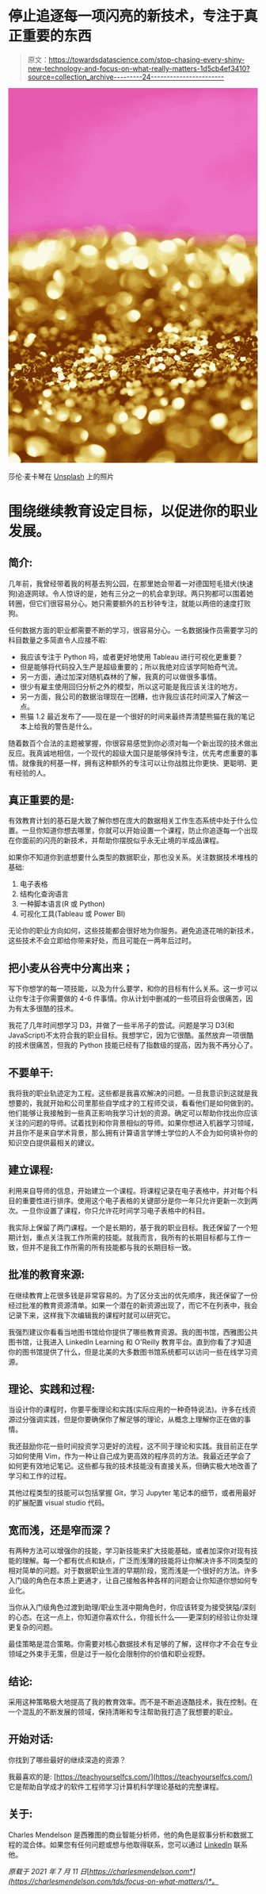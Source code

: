 # 停止追逐每一项闪亮的新技术，专注于真正重要的东西

> 原文：<https://towardsdatascience.com/stop-chasing-every-shiny-new-technology-and-focus-on-what-really-matters-1d5cb4ef3410?source=collection_archive---------24----------------------->

![](img/f505d6434d8863c862797d8ff594c3de.png)

莎伦·麦卡琴在 [Unsplash](https://unsplash.com/s/photos/shiny-things?utm_source=unsplash&utm_medium=referral&utm_content=creditCopyText) 上的照片

# 围绕继续教育设定目标，以促进你的职业发展。

## 简介:

几年前，我曾经带着我的柯基去狗公园，在那里她会带着一对德国短毛猎犬(快速狗)追逐网球。令人惊讶的是，她有三分之一的机会拿到球。两只狗都可以围着她转圈，但它们很容易分心。她只需要额外的五秒钟专注，就能以两倍的速度打败狗。

任何数据方面的职业都需要不断的学习，很容易分心。一名数据操作员需要学习的科目数量之多简直令人应接不暇:

*   我应该专注于 Python 吗，或者更好地使用 Tableau 进行可视化更重要？
*   但是能够将代码投入生产是超级重要的；所以我绝对应该学阿帕奇气流。
*   另一方面，通过加深对随机森林的了解，我真的可以做很多事情。
*   很少有雇主使用回归分析之外的模型，所以这可能是我应该关注的地方。
*   另一方面，我公司的数据治理现在一团糟，也许我应该花时间深入了解这一点。
*   熊猫 1.2 最近发布了——现在是一个很好的时间来最终弄清楚熊猫在我的笔记本上给我的警告是什么。

随着数百个合法的主题被掌握，你很容易感觉到你必须对每一个新出现的技术做出反应。我真诚地相信，一个现代的超级大国只是能够保持专注，优先考虑重要的事情。就像我的柯基一样，拥有这种额外的专注可以让你战胜比你更快、更聪明、更有经验的人。

## 真正重要的是:

有效教育计划的基石是大致了解你想在庞大的数据相关工作生态系统中处于什么位置。一旦你知道你想去哪里，你就可以开始设置一个课程，防止你追逐每一个出现在你面前的闪亮的新技术，并帮助你摆脱似乎永无止境的半成品课程。

如果你不知道你到底想要什么类型的数据职业，那也没关系。关注数据技术堆栈的基础:

1.  电子表格
2.  结构化查询语言
3.  一种脚本语言(R 或 Python)
4.  可视化工具(Tableau 或 Power BI)

无论你的职业方向如何，这些技能都会很好地为你服务。避免追逐花哨的新技术，这些技术不会立即给你带来好处，而且可能在一两年后过时。

## 把小麦从谷壳中分离出来；

写下你想学的每一项技能，以及为什么要学，和你的目标有什么关系。这一步可以让你专注于你需要做的 4-6 件事情。你从计划中删减的一些项目将会很痛苦，因为有太多很酷的技术。

我花了几年时间想学习 D3，并做了一些半吊子的尝试。问题是学习 D3(和 JavaScript)不太符合我的职业目标。我想学它，因为它很酷。虽然放弃一项很酷的技术很痛苦，但我的 Python 技能已经有了指数级的提高，因为我不再分心了。

## 不要单干:

我将我的职业轨迹定为工程。这些都是我喜欢解决的问题。一旦我意识到这就是我想要的，我就开始和公司里那些自学成才的工程师交谈，看看他们是如何做到的。他们能够让我接触到一些真正影响我学习计划的资源。确定可以帮助你找出你应该关注的问题的导师。试着找到和你背景相似的导师。如果你想进入机器学习领域，并且你不是来自学术背景，那么拥有计算语言学博士学位的人不会为如何填补你的知识空白提供最相关的建议。

## 建立课程:

利用来自导师的信息，开始建立一个课程。将课程记录在电子表格中，并对每个科目的重要性进行排序。使用这个电子表格的关键部分是你一年只允许更新一次到两次。一旦你设置了课程，你只允许花时间学习电子表格中的科目。

我实际上保留了两门课程。一个是长期的，基于我的职业目标。我还保留了一个短期计划，重点关注我工作所需的技能。就我而言，我所有的长期目标都与工作一致，但并不是我工作所需的所有技能都与我的长期目标一致。

## 批准的教育来源:

在继续教育上花很多钱是非常容易的。为了区分支出的优先顺序，我还保留了一份经过批准的教育资源清单。如果一个潜在的新资源出现了，而它不在列表中，我会记录下来，这样我下次编辑我的课程时就可以研究它。

我强烈建议你看看当地图书馆给你提供了哪些教育资源。我的图书馆，西雅图公共图书馆，让我进入 LinkedIn Learning 和 O'Reilly 教育平台。直到你看了才知道你的图书馆提供了什么，但是北美的大多数图书馆系统都可以访问一些在线学习资源。

## 理论、实践和过程:

当设计你的课程时，你要平衡理论和实践(实际应用的一种奇特说法)。许多在线资源过分强调实践，但是你要确保你了解足够的理论，从概念上理解你正在做的事情。

我还鼓励你花一些时间投资学习更好的流程，这不同于理论和实践。我目前正在学习如何使用 Vim，作为一种让自己成为更高效的程序员的方法。我最近还学会了如何更有效地记笔记。这些都与我的技术技能没有直接关系，但确实极大地改善了学习和工作的过程。

其他过程类型的技能可以包括掌握 Git，学习 Jupyter 笔记本的细节，或者用最好的扩展配置 visual studio 代码。

## 宽而浅，还是窄而深？

有两种方法可以增强你的技能，学习新技能来扩大技能基础，或者加深你对现有技能的理解。每一个都有优点和缺点，广泛而浅薄的技能将让你解决许多不同类型的相对简单的问题。对于数据职业生涯的早期阶段，宽而浅是一个很好的方法。许多入门级的角色在本质上更通才，让自己接触各种各样的问题会让你知道你想如何专业化。

当你从入门级角色过渡到助理/职业生涯中期角色时，你应该转变为接受狭隘/深刻的心态。在这一点上，你知道你喜欢什么，你擅长什么——更深刻的经验让你处理更复杂的问题。

最佳策略是混合策略。你需要对核心数据技术有足够的了解，这样你才不会在专业领域之外束手无策，但是过于一般化会限制你的价值和职业视野。

## 结论:

采用这种策略极大地提高了我的教育效率。而不是不断追逐酷技术，我在控制。在一个混乱的不断发展的领域，保持清晰和专注帮助我打造了我想要的职业。

## 开始对话:

你找到了哪些最好的继续深造的资源？

我最喜欢的是:
[https://teachyourselfcs.com/](https://teachyourselfcs.com/)
它是帮助自学成才的软件工程师学习计算机科学理论基础的完整课程。

## 关于:

Charles Mendelson 是西雅图的商业智能分析师，他的角色是叙事分析和数据工程的混合体。如果您有任何问题或想与他取得联系，您可以通过 [LinkedIn](https://www.linkedin.com/in/charles-mendelson-carobert/) 联系他。

*原载于 2021 年 7 月 11 日*[*https://charlesmendelson.com*](https://charlesmendelson.com/tds/focus-on-what-matters/)*。*